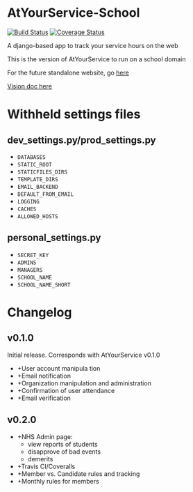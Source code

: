 AtYourService-School
====================

[![Build Status](https://travis-ci.org/mattr555/AtYourService-school.png?branch=develop)](https://travis-ci.org/mattr555/AtYourService-school)
[![Coverage Status](https://coveralls.io/repos/mattr555/AtYourService-school/badge.png?branch=develop)](https://coveralls.io/r/mattr555/AtYourService-school?branch=develop)

A django-based app to track your service hours on the web

This is the version of AtYourService to run on a school domain

For the future standalone website, go [here](https://www.github.com/AtYourService)

[Vision doc here](TODO.txt)

Withheld settings files
=======================
dev_settings.py/prod_settings.py
--------------------------------

* `DATABASES`
* `STATIC_ROOT`
* `STATICFILES_DIRS`
* `TEMPLATE_DIRS`
* `EMAIL_BACKEND`
* `DEFAULT_FROM_EMAIL`
* `LOGGING`
* `CACHES`
* `ALLOWED_HOSTS`

personal_settings.py
--------------------

* `SECRET_KEY`
* `ADMINS`
* `MANAGERS`
* `SCHOOL_NAME`
* `SCHOOL_NAME_SHORT`

Changelog
=========

v0.1.0
------
Initial release. Corresponds with AtYourService v0.1.0

* +User account manipula tion
* +Email notification
* +Organization manipulation and administration
* +Confirmation of user attendance
* +Email verification

v0.2.0
------

* +NHS Admin page:
	* view reports of students
	* disapprove of bad events
	* demerits
* +Travis CI/Coveralls
* +Member vs. Candidate rules and tracking
* +Monthly rules for members
